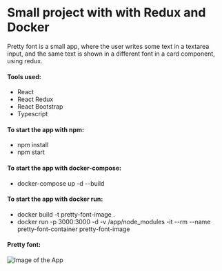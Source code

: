 # Small project with with Redux and Docker

Pretty font is a small app, where the user writes some text in a textarea input, and the same text is shown in a different font in a card component, using redux.

#### Tools used:

* React
* React Redux
* React Bootstrap
* Typescript

#### To start the app with npm:

* npm install
* npm start

#### To start the app with docker-compose:

* docker-compose up -d --build

#### To start the app with docker run:

* docker build -t pretty-font-image .
* docker run -p 3000:3000 -d -v /app/node_modules -it --rm --name pretty-font-container pretty-font-image

#### Pretty font:

![Image of the App](https://i.imgur.com/0PDA0Ce.png)
